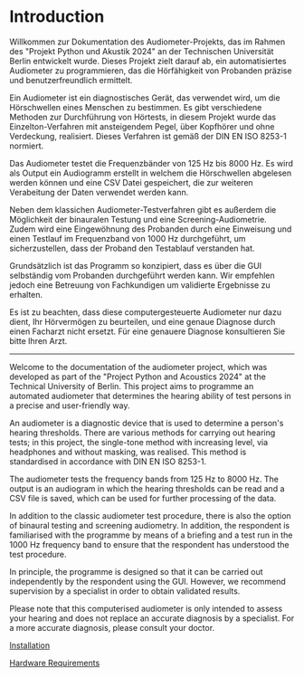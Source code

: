 # Introduction
Willkommen zur Dokumentation des Audiometer-Projekts, das im Rahmen des "Projekt Python und Akustik 2024" an der Technischen Universität Berlin entwickelt wurde. Dieses Projekt zielt darauf ab, ein automatisiertes Audiometer zu programmieren, das die Hörfähigkeit von Probanden präzise und benutzerfreundlich ermittelt.

Ein Audiometer ist ein diagnostisches Gerät, das verwendet wird, um die Hörschwellen eines Menschen zu bestimmen. Es gibt verschiedene Methoden zur Durchführung von Hörtests, in diesem Projekt wurde das Einzelton-Verfahren mit ansteigendem Pegel, über Kopfhörer und ohne Verdeckung, realisiert. Dieses Verfahren ist gemäß der DIN EN ISO 8253-1 normiert.

Das Audiometer testet die Frequenzbänder von 125 Hz bis 8000 Hz. Es wird als Output ein Audiogramm erstellt in welchem die Hörschwellen abgelesen werden können und eine CSV Datei gespeichert, die zur weiteren Verabeitung der Daten verwendet werden kann. 

Neben dem klassichen Audiometer-Testverfahren gibt es außerdem die Möglichkeit der binauralen Testung und eine Screening-Audiometrie.
Zudem wird eine Eingewöhnung des Probanden durch eine Einweisung und einen Testlauf im Frequenzband von 1000 Hz durchgeführt, um sicherzustellen, dass der Proband den Testablauf verstanden hat.

Grundsätzlich ist das Programm so konzipiert, dass es über die GUI selbständig vom Probanden durchgeführt werden kann. Wir empfehlen jedoch eine Betreuung von Fachkundigen um validierte Ergebnisse zu erhalten. 

Es ist zu beachten, dass diese computergesteuerte Audiometer nur dazu dient, Ihr Hörvermögen zu beurteilen, und eine genaue Diagnose durch einen Facharzt nicht ersetzt. Für eine genauere Diagnose konsultieren Sie bitte Ihren Arzt.

_____________________________________________________________________________________________________________________________________________



Welcome to the documentation of the audiometer project, which was developed as part of the "Project Python and Acoustics 2024" at the Technical University of Berlin. This project aims to programme an automated audiometer that determines the hearing ability of test persons in a precise and user-friendly way.

An audiometer is a diagnostic device that is used to determine a person's hearing thresholds. There are various methods for carrying out hearing tests; in this project, the single-tone method with increasing level, via headphones and without masking, was realised. This method is standardised in accordance with DIN EN ISO 8253-1.

The audiometer tests the frequency bands from 125 Hz to 8000 Hz. The output is an audiogram in which the hearing thresholds can be read and a CSV file is saved, which can be used for further processing of the data. 

In addition to the classic audiometer test procedure, there is also the option of binaural testing and screening audiometry.
In addition, the respondent is familiarised with the programme by means of a briefing and a test run in the 1000 Hz frequency band to ensure that the respondent has understood the test procedure.

In principle, the programme is designed so that it can be carried out independently by the respondent using the GUI. However, we recommend supervision by a specialist in order to obtain validated results. 

Please note that this computerised audiometer is only intended to assess your hearing and does not replace an accurate diagnosis by a specialist. For a more accurate diagnosis, please consult your doctor.


[Installation](user_guide/installation.md)

[Hardware Requirements](user_guide/hardware.md)